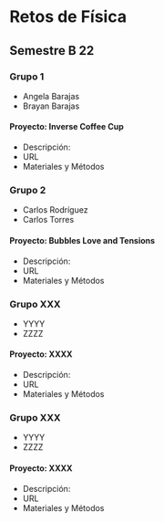 # Retos de Física
## Semestre B 22

### Grupo 1
 + Angela Barajas
 + Brayan Barajas

#### Proyecto: **Inverse Coffee Cup**
 + Descripción:
 + URL
 + Materiales y Métodos

### Grupo 2
 + Carlos Rodríguez
 + Carlos Torres

#### Proyecto: **Bubbles Love and Tensions**
 + Descripción:
 + URL
 + Materiales y Métodos   

### Grupo XXX
 + YYYY
 + ZZZZ

#### Proyecto: **XXXX**
 + Descripción:
 + URL
 + Materiales y Métodos

### Grupo XXX
 + YYYY
 + ZZZZ

#### Proyecto: **XXXX**
 + Descripción:
 + URL
 + Materiales y Métodos
